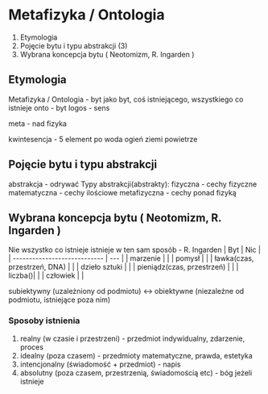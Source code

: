 # Metafizyka / Ontologia
1. Etymologia
2. Pojęcie bytu i typu abstrakcji (3)
3. Wybrana koncepcja bytu ( Neotomizm, R. Ingarden )


## Etymologia
Metafizyka / Ontologia - byt jako byt, coś istniejącego, wszystkiego co istnieje
onto - byt
logos - sens

meta - nad
fizyka

kwintesencja - 5 element po woda ogień ziemi powietrze


## Pojęcie bytu i typu abstrakcji

abstrakcja - odrywać
Typy abstrakcji(abstrakty):
fizyczna - cechy fizyczne
matematyczna - cechy ilościowe
metafizyczna - cechy ponad fizyką


## Wybrana koncepcja bytu ( Neotomizm, R. Ingarden )

Nie wszystko co istnieje istnieje w ten sam sposób - R. Ingarden 
| Byt                          | Nic |
| ---------------------------- | --- |
| marzenie                     |     |
| pomysł                       |     |
| ławka(czas, przestrzeń, DNA) |     |
| dzieło sztuki                |     |
| pieniądz(czas, przestrzeń)   |     |
| liczba()|     |
| człowiek                     |     |



subiektywny (uzależniony od podmiotu) <-> obiektywne (niezależne od podmiotu, istniejące poza nim)

### Sposoby istnienia
1. realny (w czasie i przestrzeni) - przedmiot indywidualny, zdarzenie, proces
2. idealny (poza czasem) - przedmioty matematyczne, prawda, estetyka
3. intencjonalny (świadomość + przedmiot) - napis
4. absolutny (poza czasem, przestrzenią, świadomością etc) - bóg jeżeli istnieje